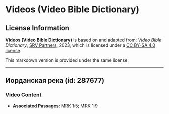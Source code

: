 # Videos (Video Bible Dictionary)

## License Information

**Videos (Video Bible Dictionary)** is based on and adapted from: _Video Bible Dictionary_, [SRV Partners](https://srvpartners.org/home/), 2023, which is licensed under a [CC BY-SA 4.0 license](https://creativecommons.org/licenses/by-sa/4.0/legalcode.en).

This markdown version is provided under the same license.



--------------------------------

## Иорданская река (id: 287677)

### Video Content

* **Associated Passages:** MRK 1:5; MRK 1:9

